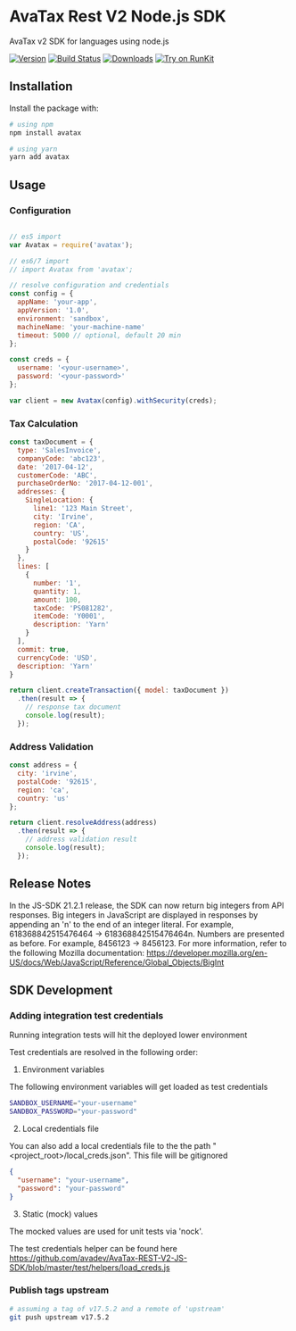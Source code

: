 # AvaTax Rest V2 Node.js SDK
AvaTax v2 SDK for languages using node.js

[![Version](https://img.shields.io/npm/v/avatax.svg?style=plastic)](https://www.npmjs.org/package/avatax)
[![Build Status](https://api.travis-ci.org/avadev/AvaTax-REST-V2-JRE-SDK.svg?branch=master&style=plastic)](https://travis-ci.org/avadev/AvaTax-REST-V2-JS-SDK)
[![Downloads](https://img.shields.io/npm/dm/avatax.svg)](https://www.npmjs.com/package/avatax)
[![Try on RunKit](https://badge.runkitcdn.com/avatax.svg)](https://runkit.com/npm/avatax)

## Installation
Install the package with: 
``` bash
# using npm 
npm install avatax

# using yarn
yarn add avatax
```

## Usage
 
### Configuration
``` js

// es5 import
var Avatax = require('avatax');

// es6/7 import
// import Avatax from 'avatax';

// resolve configuration and credentials
const config = {
  appName: 'your-app',
  appVersion: '1.0',
  environment: 'sandbox',
  machineName: 'your-machine-name'
  timeout: 5000 // optional, default 20 min
};

const creds = {
  username: '<your-username>',
  password: '<your-password>'
};

var client = new Avatax(config).withSecurity(creds);
``` 

### Tax Calculation
``` js
const taxDocument = {
  type: 'SalesInvoice',
  companyCode: 'abc123',
  date: '2017-04-12',
  customerCode: 'ABC',
  purchaseOrderNo: '2017-04-12-001',
  addresses: {
    SingleLocation: {
      line1: '123 Main Street',
      city: 'Irvine',
      region: 'CA',
      country: 'US',
      postalCode: '92615'
    }
  },
  lines: [
    {
      number: '1',
      quantity: 1,
      amount: 100,
      taxCode: 'PS081282',
      itemCode: 'Y0001',
      description: 'Yarn'
    }
  ],
  commit: true,
  currencyCode: 'USD',
  description: 'Yarn'
}

return client.createTransaction({ model: taxDocument })
  .then(result => {
    // response tax document
    console.log(result);
  });
```

### Address Validation
``` js
const address = {
  city: 'irvine',
  postalCode: '92615',
  region: 'ca',
  country: 'us'
};

return client.resolveAddress(address)
  .then(result => {
    // address validation result
    console.log(result);
  });

```
## Release Notes

In the JS-SDK 21.2.1 release, the SDK can now return big integers from API responses.
Big integers in JavaScript are displayed in responses by appending an 'n' to the end of an integer literal. For example, 618368842515476464 -> 618368842515476464n.
Numbers are presented as before. For example, 8456123 -> 8456123.
For more information, refer to the following Mozilla documentation: https://developer.mozilla.org/en-US/docs/Web/JavaScript/Reference/Global_Objects/BigInt

## SDK Development

### Adding integration test credentials
Running integration tests will hit the deployed lower environment

Test credentials are resolved in the following order:
1. Environment variables

The following environment variables will get loaded as test credentials
```bash
SANDBOX_USERNAME="your-username"
SANDBOX_PASSWORD="your-password"
```
2. Local credentials file

You can also add a local credentials file to the the path "<project_root>/local_creds.json". This file will be gitignored
```json
{
  "username": "your-username",
  "password": "your-password"
}
```
3. Static (mock) values

The mocked values are used for unit tests via 'nock'.

The test credentials helper can be found here
https://github.com/avadev/AvaTax-REST-V2-JS-SDK/blob/master/test/helpers/load_creds.js

### Publish tags upstream
``` bash
# assuming a tag of v17.5.2 and a remote of 'upstream'
git push upstream v17.5.2
```

